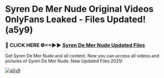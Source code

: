 # Syren De Mer Nude Original Videos 0nlyFans Leaked - Files Updated! (a5y9)

<h3>🔴 CLICK HERE 🌐==►► <a href="https://tinyurl.com/yrmya6cz" rel="nofollow">Syren De Mer Nude Updated Files</a></h3>

Get Syren De Mer Nude and all content. Now you can access all videos and pictures of Syren De Mer Nude. New Updated Files 2025!

[![a5y9](https://i.imgur.com/FMdXYCs.gif)](https://tinyurl.com/yrmya6cz)
